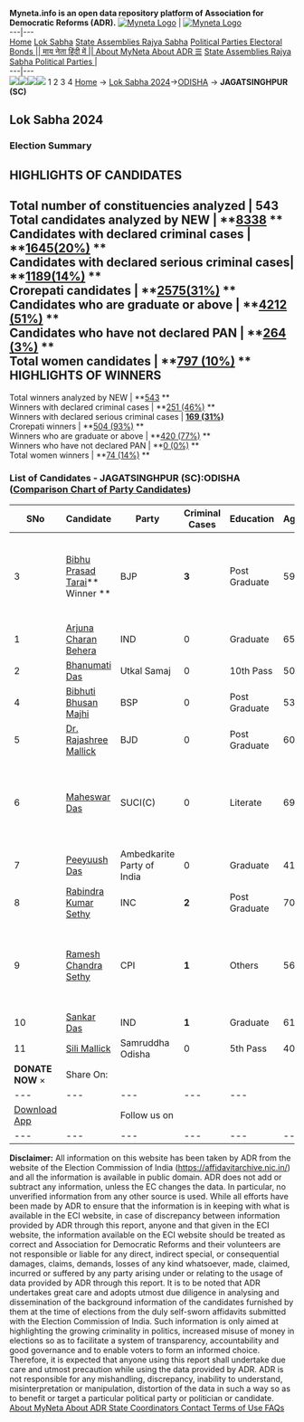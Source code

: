 **Myneta.info is an open data repository platform of Association for Democratic Reforms (ADR).**
[![Myneta Logo](https://www.myneta.info/lib/img/myneta-logo.png)](https://www.myneta.info/) | [![Myneta Logo](https://www.myneta.info/lib/img/adr-logo.png)](https://adrindia.org)  
---|---  
[Home](https://www.myneta.info/) [Lok Sabha](https://www.myneta.info/#ls "Lok Sabha") [ State Assemblies ](https://www.myneta.info/#sa "State Assemblies") [Rajya Sabha](https://www.myneta.info/#rs "Rajya Sabha") [Political Parties ](https://www.myneta.info/party "Political Parties") [ Electoral Bonds ](https://www.myneta.info/electoral_bonds "Electoral Bonds") [ || माय नेता हिंदी में || ](https://translate.google.co.in/translate?prev=hp&hl=en&js=y&u=www.myneta.info&sl=en&tl=hi&history_state0=) [ About MyNeta ](https://adrindia.org/content/about-myneta) [ About ADR ](https://adrindia.org/about-adr/who-we-are) [☰](javascript:void\(0\))
[ State Assemblies ](https://www.myneta.info/#sa "State Assemblies") [ Rajya Sabha ](https://www.myneta.info/#rs "Rajya Sabha") [ Political Parties ](https://www.myneta.info/party "Political Parties")
|   
---|---  
![](https://www.myneta.info/lib/img/banner/banner-1.png)![](https://www.myneta.info/lib/img/banner/banner-2.png)![](https://www.myneta.info/lib/img/banner/banner-3.png)![](https://www.myneta.info/lib/img/banner/banner-4.png)
1  2  3  4 
[Home](https://www.myneta.info/) → [Lok Sabha 2024](https://www.myneta.info/LokSabha2024/)→[ODISHA](https://www.myneta.info/LokSabha2024/index.php?action=show_constituencies&state_id=26) → **JAGATSINGHPUR (SC)**
### 
## Lok Sabha 2024
###  Election Summary 
HIGHLIGHTS OF CANDIDATES  
---  
Total number of constituencies analyzed |  543   
Total candidates analyzed by NEW | **[8338](https://www.myneta.info/LokSabha2024/index.php?action=summary&subAction=candidates_analyzed&sort=candidate#summary) **  
Candidates with declared criminal cases | **[1645(20%)](https://www.myneta.info/LokSabha2024/index.php?action=summary&subAction=crime&sort=candidate#summary) **  
Candidates with declared serious criminal cases| **[1189(14%)](https://www.myneta.info/LokSabha2024/index.php?action=summary&subAction=serious_crime&sort=candidate#summary) **  
Crorepati candidates | **[2575(31%)](https://www.myneta.info/LokSabha2024/index.php?action=summary&subAction=crorepati&sort=candidate#summary) **  
Candidates who are graduate or above | **[4212 (51%)](https://www.myneta.info/LokSabha2024/index.php?action=summary&subAction=education&sort=candidate#summary) **  
Candidates who have not declared PAN | **[264 (3%)](https://www.myneta.info/LokSabha2024/index.php?action=summary&subAction=without_pan&sort=candidate#summary) **  
Total women candidates | **[797 (10%)](https://www.myneta.info/LokSabha2024/index.php?action=summary&subAction=women_candidate&sort=candidate#summary) **  
HIGHLIGHTS OF WINNERS  
---  
Total winners analyzed by NEW | **[543](https://www.myneta.info/LokSabha2024/index.php?action=summary&subAction=winner_analyzed&sort=candidate#summary) **  
Winners with declared criminal cases | **[251 (46%)](https://www.myneta.info/LokSabha2024/index.php?action=summary&subAction=winner_crime&sort=candidate#summary) **  
Winners with declared serious criminal cases | **[169 (31%)](https://www.myneta.info/LokSabha2024/index.php?action=summary&subAction=winner_serious_crime&sort=candidate#summary)**  
Crorepati winners | **[504 (93%)](https://www.myneta.info/LokSabha2024/index.php?action=summary&subAction=winner_crorepati&sort=candidate#summary) **  
Winners who are graduate or above | **[420 (77%)](https://www.myneta.info/LokSabha2024/index.php?action=summary&subAction=winner_education&sort=candidate#summary) **  
Winners who have not declared PAN | **[0 (0%)](https://www.myneta.info/LokSabha2024/index.php?action=summary&subAction=winner_without_pan&sort=candidate#summary) **  
Total women winners | **[74 (14%)](https://www.myneta.info/LokSabha2024/index.php?action=summary&subAction=winner_women&sort=candidate#summary) **  
### List of Candidates - JAGATSINGHPUR (SC):ODISHA ([Comparison Chart of Party Candidates](https://www.myneta.info/LokSabha2024/comparisonchart.php?constituency_id=337))
SNo | Candidate| Party| Criminal Cases| Education| Age| Total Assets| Liabilities  
---|---|---|---|---|---|---|---  
3  | [Bibhu Prasad Tarai](https://www.myneta.info/LokSabha2024/candidate.php?candidate_id=9616)** Winner ** | BJP | **3** | Post Graduate| 59 | ![](https://myneta.info/image_v2.php?myneta_folder=LokSabha2024&candidate_id=9616&col=ta) | ![](https://myneta.info/image_v2.php?myneta_folder=LokSabha2024&candidate_id=9616&col=lia)  
1  | [Arjuna Charan Behera](https://www.myneta.info/LokSabha2024/candidate.php?candidate_id=9625) | IND | 0 | Graduate| 65 | Rs 4,33,31,232 ~ 4 Crore+ | Rs 0 ~   
2  | [Bhanumati Das](https://www.myneta.info/LokSabha2024/candidate.php?candidate_id=9621) | Utkal Samaj | 0 | 10th Pass| 50 | Rs 1,500 ~ 1 Thou+ | Rs 0 ~   
4  | [Bibhuti Bhusan Majhi](https://www.myneta.info/LokSabha2024/candidate.php?candidate_id=9617) | BSP | 0 | Post Graduate| 53 | Rs 6,061 ~ 6 Thou+ | Rs 30,000 ~ 30 Thou+  
5  | [Dr. Rajashree Mallick](https://www.myneta.info/LokSabha2024/candidate.php?candidate_id=9619) | BJD | 0 | Post Graduate| 60 | Rs 7,14,23,329 ~ 7 Crore+ | Rs 0 ~   
6  | [Maheswar Das](https://www.myneta.info/LokSabha2024/candidate.php?candidate_id=9622) | SUCI(C) | 0 | Literate| 69 | ![](https://myneta.info/image_v2.php?myneta_folder=LokSabha2024&candidate_id=9622&col=ta) | ![](https://myneta.info/image_v2.php?myneta_folder=LokSabha2024&candidate_id=9622&col=lia)  
7  | [Peeyuush Das](https://www.myneta.info/LokSabha2024/candidate.php?candidate_id=9620) | Ambedkarite Party of India | 0 | Graduate| 41 | Rs 8,67,500 ~ 8 Lacs+ | Rs 10,000 ~ 10 Thou+  
8  | [Rabindra Kumar Sethy](https://www.myneta.info/LokSabha2024/candidate.php?candidate_id=9618) | INC | **2** | Post Graduate| 70 | Rs 4,98,92,000 ~ 4 Crore+ | Rs 48,00,000 ~ 48 Lacs+  
9  | [Ramesh Chandra Sethy](https://www.myneta.info/LokSabha2024/candidate.php?candidate_id=9623) | CPI | **1** | Others| 56 | ![](https://myneta.info/image_v2.php?myneta_folder=LokSabha2024&candidate_id=9623&col=ta) | ![](https://myneta.info/image_v2.php?myneta_folder=LokSabha2024&candidate_id=9623&col=lia)  
10  | [Sankar Das](https://www.myneta.info/LokSabha2024/candidate.php?candidate_id=9626) | IND | **1** | Graduate| 61 | Rs 16,96,757 ~ 16 Lacs+ | Rs 6,00,000 ~ 6 Lacs+  
11  | [Sili Mallick](https://www.myneta.info/LokSabha2024/candidate.php?candidate_id=9624) | Samruddha Odisha | 0 | 5th Pass| 40 | Rs 1,28,685 ~ 1 Lacs+ | Rs 0 ~   
|  **DONATE NOW** × |  Share On:  | [](https://api.whatsapp.com/send?text=https%3A%2F%2Fmyneta.info%2Fpunjab2022%2Findex.php%3Faction%3Dshow_constituencies%26state_id%3D19) | [](https://www.facebook.com/sharer/sharer.php?u=https%3A%2F%2Fmyneta.info%2Fpunjab2022%2Findex.php%3Faction%3Dshow_constituencies%26state_id%3D19) | [](https://twitter.com/share?url=https%3A%2F%2Fmyneta.info%2Fpunjab2022%2Findex.php%3Faction%3Dshow_constituencies%26state_id%3D19)  
---|---|---|---|---  
| [ Download App ](https://play.google.com/store/apps/details?id=com.webrosoft.myneta1&pcampaignid=pcampaignidMKT-Other-global-all-co-prtnr-py-PartBadge-Mar2515-1) | [](https://play.google.com/store/apps/details?id=com.webrosoft.myneta1&pcampaignid=pcampaignidMKT-Other-global-all-co-prtnr-py-PartBadge-Mar2515-1) |  Follow us on  | [](https://www.facebook.com/adrindia.org/) | [](https://twitter.com/adrspeaks) | [](https://groups.google.com/g/national-election-watch?hl=en&pli=1) | [](https://www.instagram.com/adrspeaks/) | [](https://www.youtube.com/user/adrspeaks) | [](https://sharechat.com/profile/adrspeaks)  
---|---|---|---|---|---|---|---|---  
**Disclaimer:** All information on this website has been taken by ADR from the website of the Election Commission of India (https://affidavitarchive.nic.in/) and all the information is available in public domain. ADR does not add or subtract any information, unless the EC changes the data. In particular, no unverified information from any other source is used. While all efforts have been made by ADR to ensure that the information is in keeping with what is available in the ECI website, in case of discrepancy between information provided by ADR through this report, anyone and that given in the ECI website, the information available on the ECI website should be treated as correct and Association for Democratic Reforms and their volunteers are not responsible or liable for any direct, indirect special, or consequential damages, claims, demands, losses of any kind whatsoever, made, claimed, incurred or suffered by any party arising under or relating to the usage of data provided by ADR through this report. It is to be noted that ADR undertakes great care and adopts utmost due diligence in analysing and dissemination of the background information of the candidates furnished by them at the time of elections from the duly self-sworn affidavits submitted with the Election Commission of India. Such information is only aimed at highlighting the growing criminality in politics, increased misuse of money in elections so as to facilitate a system of transparency, accountability and good governance and to enable voters to form an informed choice. Therefore, it is expected that anyone using this report shall undertake due care and utmost precaution while using the data provided by ADR. ADR is not responsible for any mishandling, discrepancy, inability to understand, misinterpretation or manipulation, distortion of the data in such a way so as to benefit or target a particular political party or politician or candidate. 
[ About MyNeta ](https://adrindia.org/content/about-myneta) [ About ADR ](https://adrindia.org/about-adr/who-we-are) [ State Coordinators ](https://adrindia.org/about-adr/state-coordinators) [ Contact ](https://adrindia.org/contact-us) [ Terms of Use ](https://adrindia.org/content/adr-terms-use) [ FAQs ](https://adrindia.org/content/faqs)
